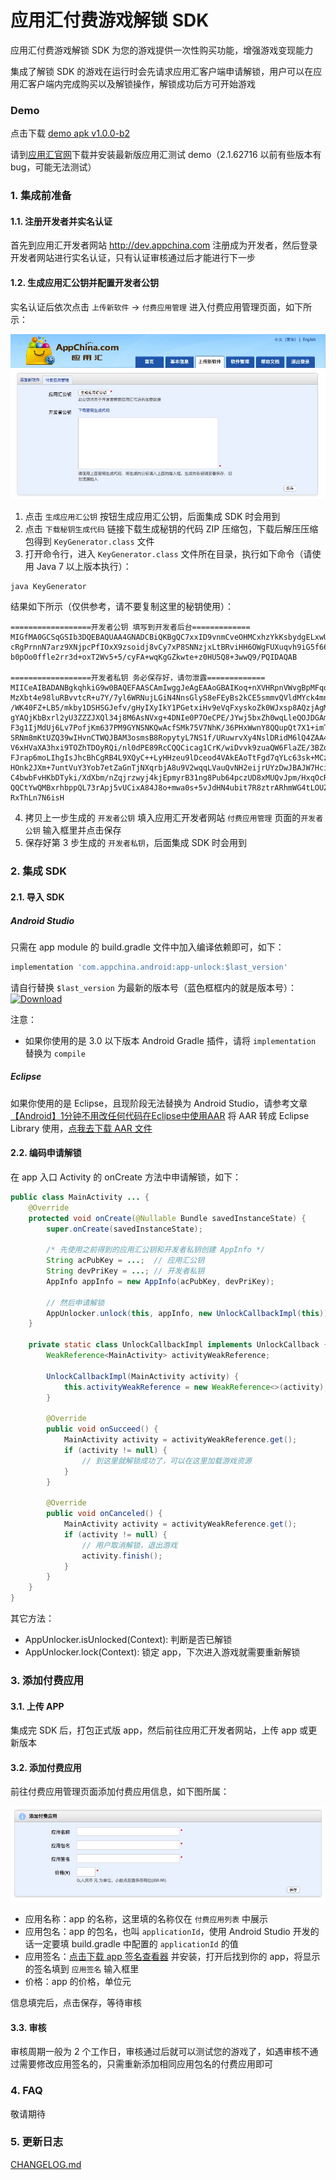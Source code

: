 # 应用汇付费游戏解锁 SDK

应用汇付费游戏解锁 SDK 为您的游戏提供一次性购买功能，增强游戏变现能力

集成了解锁 SDK 的游戏在运行时会先请求应用汇客户端申请解锁，用户可以在应用汇客户端内完成购买以及解锁操作，解锁成功后方可开始游戏

### Demo

点击下载 [demo apk v1.0.0-b2][demo_url]

请到[应用汇官网]下载并安装最新版应用汇测试 demo（2.1.62716 以前有些版本有 bug，可能无法测试）

### 1. 集成前准备

#### 1.1. 注册开发者并实名认证

首先到应用汇开发者网站 http://dev.appchina.com 注册成为开发者，然后登录开发者网站进行实名认证，只有认证审核通过后才能进行下一步

#### 1.2. 生成应用汇公钥并配置开发者公钥
实名认证后依次点击 `上传新软件` -> `付费应用管理` 进入付费应用管理页面，如下所示：

![keys](art/screenshot_keys.jpg)

1. 点击 `生成应用汇公钥` 按钮生成应用汇公钥，后面集成 SDK 时会用到
2. 点击 `下载秘钥生成代码` 链接下载生成秘钥的代码 ZIP 压缩包，下载后解压压缩包得到 `KeyGenerator.class` 文件
3. 打开命令行，进入 `KeyGenerator.class` 文件所在目录，执行如下命令（请使用 Java 7 以上版本执行）：
  ```shell
  java KeyGenerator
  ```
  结果如下所示（仅供参考，请不要复制这里的秘钥使用）：

  ```shell
  ==================开发者公钥 填写到开发者后台=============
  MIGfMA0GCSqGSIb3DQEBAQUAA4GNADCBiQKBgQC7xxID9vnmCveOHMCxhzYkKsbydgELxwU3KQ2g
  cRgPrnnN7arz9XNjpcPfIOxX9zsoidj8vCy7xP8SNNzjxLtBRviHH6OWgFUXuqvh9iG5f669K8ZI
  b0pOo0ffle2rr3d+oxT2Wv5+5/cyFA+wqKgGZkwte+z0HU5Q8+3wwQ9/PQIDAQAB

  ==================开发者私钥 务必保存好，请勿泄露=============
  MIICeAIBADANBgkqhkiG9w0BAQEFAASCAmIwggJeAgEAAoGBAIKoq+nXVHRpnVWvgBpMFqo6CKDM
  MzXbt4e98luRBvvtcR+u7Y/7yl6WRNujLGiN4NnsGlyS8eFEyBs2kCE5smmvQVldMYck4mnEPAzP
  /WK40FZ+LB5/mkby1DSHSGJefv/gHyIXyIkY1PGetxiHv9eVqFxyskoZk0WJxsp8AQzjAgMBAAEC
  gYAQjKbBxrl2yU3ZZZJXQl34j8M6AsNVxg+4DNIe0P7OeCPE/JYwj5bxZh0wqLleQOJDGAm6wg4L
  F3g1IjMdUj6Lv7PofjKm637PM9GYNSNKQwAcfSMk75V7NhK/36PHxWwnY8QQupQt7X1+imTKvHdv
  SRNm8mKtUZQ39wIHvnCTWQJBAM3osmsB8RopytyL7NS1f/URuwrvXy4NslDRidM6lQ4ZAA4VjrAQ
  V6xHVaXA3hxi9TOZhTDOyRQi/nl0dPE89RcCQQCicag1CrK/wiDvvk9zuaQW6FlaZE/3BZoLJN6g
  FJrap6moLIhgIsJhcBhCgRB4L9XQyC++LyHHzeu9lDceod4VAkEAoTtFgd7qYLc63sk+MCzSvh4d
  HOnk2JXm+7untVuY3Yob7etZaGnTjNXqrbjA8u9V2wqqLVauQvNH2eijrUYzDwJBAJW7HciGa+zF
  C4bwbFvHKbDTyki/XdXbm/nZqjrzwyj4kjEpmyrB31ng8Pub64pczUD8xMUQvJpm/HxqOcRKf2EC
  QQCtYwQMBxrhbppQL73rApj5vUCixA84J8o+mwa0s+5vJdHN4ubit7R8ztrARhmWG4tLOUZHEo2u
  RxThLn7N6isH
  ```
4. 拷贝上一步生成的 `开发者公钥` 填入应用汇开发者网站 `付费应用管理` 页面的`开发者公钥` 输入框里并点击保存
5. 保存好第 3 步生成的 `开发者私钥`，后面集成 SDK 时会用到

### 2. 集成 SDK

#### 2.1. 导入 SDK

##### Android Studio
只需在 app module 的 build.gradle 文件中加入编译依赖即可，如下：

```groovy
implementation 'com.appchina.android:app-unlock:$last_version'
```

请自行替换 `$last_version` 为最新的版本号（蓝色框框内的就是版本号）： [ ![Download][download_badge_icon]][download_page]

注意：
* 如果你使用的是 3.0 以下版本 Android Gradle 插件，请将 `implementation` 替换为 `compile`

##### Eclipse

如果你使用的是 Eclipse，且现阶段无法替换为 Android Studio，请参考文章 [【Android】1分钟不用改任何代码在Eclipse中使用AAR][aar_to_library_url] 将 AAR 转成 Eclipse Library 使用，[点我去下载 AAR 文件][download_page]

#### 2.2. 编码申请解锁

在 app 入口 Activity 的 onCreate 方法中申请解锁，如下：

```java
public class MainActivity ... {
    @Override
    protected void onCreate(@Nullable Bundle savedInstanceState) {
        super.onCreate(savedInstanceState);

        /* 先使用之前得到的应用汇公钥和开发者私钥创建 AppInfo */
        String acPubKey = ...;  // 应用汇公钥
        String devPriKey = ...; // 开发者私钥
        AppInfo appInfo = new AppInfo(acPubKey, devPriKey);

        // 然后申请解锁
        AppUnlocker.unlock(this, appInfo, new UnlockCallbackImpl(this));
    }

    private static class UnlockCallbackImpl implements UnlockCallback {
        WeakReference<MainActivity> activityWeakReference;

        UnlockCallbackImpl(MainActivity activity) {
            this.activityWeakReference = new WeakReference<>(activity);
        }

        @Override
        public void onSucceed() {
            MainActivity activity = activityWeakReference.get();
            if (activity != null) {
                // 到这里就解锁成功了，可以在这里加载游戏资源
            }
        }

        @Override
        public void onCanceled() {
            MainActivity activity = activityWeakReference.get();
            if (activity != null) {
                // 用户取消解锁，退出游戏
                activity.finish();
            }
        }
    }
}
```

其它方法：
* AppUnlocker.isUnlocked(Context): 判断是否已解锁
* AppUnlocker.lock(Context): 锁定 app，下次进入游戏就需要重新解锁

### 3. 添加付费应用

#### 3.1. 上传 APP

集成完 SDK 后，打包正式版 app，然后前往应用汇开发者网站，上传 app 或更新版本

#### 3.2. 添加付费应用

前往付费应用管理页面添加付费应用信息，如下图所属：

![pay](art/screenshot_pay.png)

* 应用名称：app 的名称，这里填的名称仅在 `付费应用列表` 中展示
* 应用包名：app 的包名，也叫 `applicationId`，使用 Android Studio 开发的话一定要填 build.gradle 中配置的 `applicationId` 的值
* 应用签名：[点击下载 app 签名查看器][view_sign_app_dl_url] 并安装，打开后找到你的 app，将显示的签名填到 `应用签名` 输入框里
* 价格：app 的价格，单位元

信息填完后，点击保存，等待审核

#### 3.3. 审核

审核周期一般为 2 个工作日，审核通过后就可以测试您的游戏了，如遇审核不通过需要修改应用签名的，只需重新添加相同应用包名的付费应用即可

### 4. FAQ

敬请期待

### 5. 更新日志

[CHANGELOG.md]

[download_badge_icon]: https://api.bintray.com/packages/appchina/maven/app-unlock/images/download.svg
[download_page]: https://bintray.com/appchina/maven/app-unlock/_latestVersion
[aar_to_library_url]: http://www.jianshu.com/p/ccf306e08d5b
[view_sign_app_dl_url]: https://github.com/appchinacom/app-unlock-sdk/raw/master/art/app_sign_viewer.apk
[demo_url]: https://github.com/appchinacom/app-unlock-sdk/raw/master/app-unlock-sample-release-1.0.0-b2.apk
[应用汇官网]: http://www.appchina.com/
[CHANGELOG.md]: CHANGELOG.md
